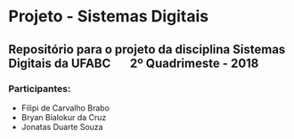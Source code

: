 # Projeto - Sistemas Digitais
## Repositório para o projeto da disciplina Sistemas Digitais da UFABC &nbsp; &nbsp; &nbsp; 2º Quadrimeste - 2018

### Participantes:
- Filipi de Carvalho Brabo	
- Bryan Bialokur da Cruz		
- Jonatas Duarte Souza		
